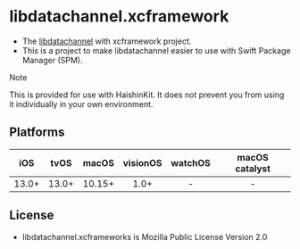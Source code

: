 # libdatachannel.xcframework
- The [libdatachannel](https://github.com/paullouisageneau/libdatachannel) with xcframework project.
- This is a project to make libdatachannel easier to use with Swift Package Manager (SPM).
> [!NOTE]
> This is provided for use with HaishinKit. It does not prevent you from using it individually in your own environment.

## Platforms
|iOS|tvOS|macOS|visionOS|watchOS|macOS catalyst|
|:-:|:-:|:-:|:-:|:-:|:-:|
|13.0+|13.0+|10.15+|1.0+|-|-|

## License
- libdatachannel.xcframeworks is Mozilla Public License Version 2.0
